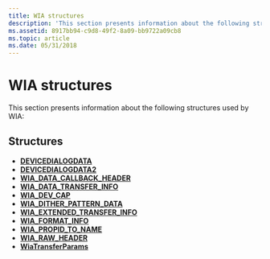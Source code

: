 ```yaml
---
title: WIA structures
description: 'This section presents information about the following structures used by WIA:'
ms.assetid: 8917bb94-c9d8-49f2-8a09-bb9722a09cb8
ms.topic: article
ms.date: 05/31/2018
---
```


# WIA structures

This section presents information about the following structures used by WIA:

## Structures

-   [**DEVICEDIALOGDATA**](-wia-devicedialogdata.md)
-   [**DEVICEDIALOGDATA2**](-wia-devicedialogdata2.md)
-   [**WIA\_DATA\_CALLBACK\_HEADER**](/windows/desktop/api/wia_xp/ns-wia_xp-wia_data_callback_header)
-   [**WIA\_DATA\_TRANSFER\_INFO**](/windows/desktop/api/wia_xp/ns-wia_xp-wia_data_transfer_info)
-   [**WIA\_DEV\_CAP**](/windows/desktop/api/wia_xp/ns-wia_xp-wia_dev_cap)
-   [**WIA\_DITHER\_PATTERN\_DATA**](/windows/desktop/api/wia_xp/ns-wia_xp-wia_dither_pattern_data)
-   [**WIA\_EXTENDED\_TRANSFER\_INFO**](/windows/desktop/api/wia_xp/ns-wia_xp-wia_extended_transfer_info)
-   [**WIA\_FORMAT\_INFO**](/windows/desktop/api/wia_xp/ns-wia_xp-wia_format_info)
-   [**WIA\_PROPID\_TO\_NAME**](/windows/desktop/api/wia_xp/ns-wia_xp-wia_propid_to_name)
-   [**WIA\_RAW\_HEADER**](-wia-wia-raw-header.md)
-   [**WiaTransferParams**](-wia-wiatransferparams.md)

 

 



